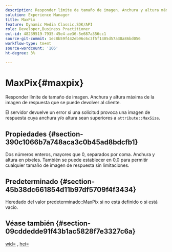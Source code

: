 ```yaml
---
description: Responder límite de tamaño de imagen. Anchura y altura máxima de la imagen de respuesta que se puede devolver al cliente.
solution: Experience Manager
title: MaxPix
feature: Dynamic Media Classic,SDK/API
role: Developer,Business Practitioner
exl-id: 48239519-7935-45e4-ae36-5e687a356cc1
source-git-commit: 1ec8b59f442eb96c6c3f5f1405d57a38a86bd056
workflow-type: tm+mt
source-wordcount: '106'
ht-degree: 3%

---
```


# MaxPix{#maxpix}

Responder límite de tamaño de imagen. Anchura y altura máxima de la imagen de respuesta que se puede devolver al cliente.

El servidor devuelve un error si una solicitud provoca una imagen de respuesta cuya anchura y/o altura sean superiores a `attribute::MaxSize`.

## Propiedades {#section-390c1066b7a748aca3c0b45ad8bdcfb1}

Dos números enteros, mayores que 0, separados por coma. Anchura y altura en píxeles. También se puede establecer en 0,0 para permitir cualquier tamaño de imagen de respuesta sin limitaciones.

## Predeterminado {#section-45b38dc661854d11b97df5709f4f3434}

Heredado del valor predeterminado::MaxPix si no está definido o si está vacío.

## Véase también {#section-09cddedde91f43b1ac5828f7e3327c6a}

[wid=](../../../../../ir-api/http-protocol/image-rendering-api-ref/c-ir-http-protocol-ref/c-ir-http-protocol-command-reference/r-ir-wid.md#reference-b7e691b0624941168c94b2749ae233ec) ,  [hei=](../../../../../ir-api/http-protocol/image-rendering-api-ref/c-ir-http-protocol-ref/c-ir-http-protocol-command-reference/r-ir-hei.md#reference-1c08f60365a94417a39867c09cac5478)
